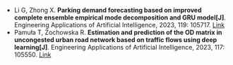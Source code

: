 * Li G, Zhong X. <b>Parking demand forecasting based on improved complete ensemble empirical mode decomposition and GRU model[J]</b>. Engineering Applications of Artificial Intelligence, 2023, 119: 105717. [Link](https://www.sciencedirect.com/science/article/pii/S0952197622007072)
* Pamuła T, Żochowska R. <b>Estimation and prediction of the OD matrix in uncongested urban road network based on traffic flows using deep learning[J]</b>. Engineering Applications of Artificial Intelligence, 2023, 117: 105550. [Link](https://www.sciencedirect.com/science/article/pii/S0952197622005401)
